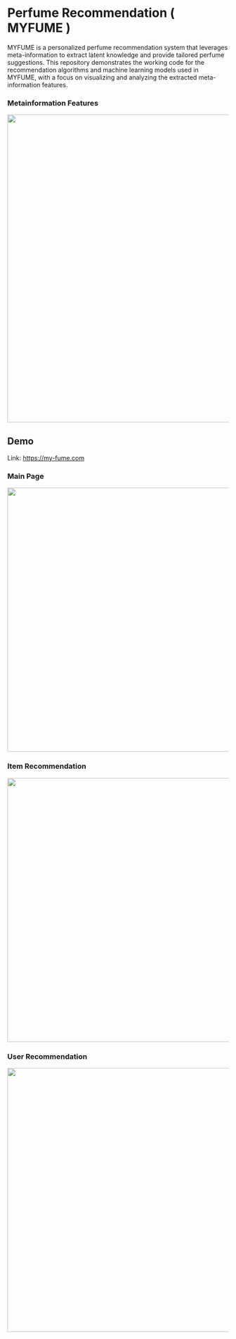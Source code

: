 # Perfume Recommendation ( MYFUME )

MYFUME is a personalized perfume recommendation system that leverages meta-information to extract latent knowledge and provide tailored perfume suggestions. This repository demonstrates the working code for the recommendation algorithms and machine learning models used in MYFUME, with a focus on visualizing and analyzing the extracted meta-information features.

### Metainformation Features
<img src="https://github.com/hoon0303/MYFUME/assets/53135286/49f77b13-c4be-4ea1-9831-09018e246e56" width="700">


## Demo
Link: https://my-fume.com
### Main Page
<img src="https://github.com/hoon0303/MYFUME/assets/53135286/a46b83f7-2f45-436f-afca-1a48aa91d150" width="600">

### Item Recommendation
<img src="https://github.com/hoon0303/MYFUME/assets/53135286/bd9c1772-2ddc-4404-9834-c2f6a05dbc4e" width="600">

### User Recommendation
<img src="https://github.com/hoon0303/MYFUME/assets/53135286/4e0cdfec-561a-4ac4-bb52-335b57c8e5f7" width="600">
